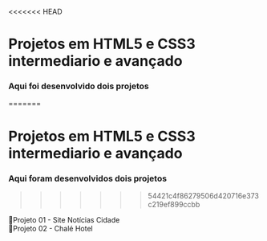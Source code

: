 <<<<<<< HEAD
# Projetos em HTML5 e CSS3 intermediario e avançado


### Aqui foi desenvolvido dois projetos
=======


# Projetos em HTML5 e CSS3 intermediario e avançado
### Aqui foram desenvolvidos dois projetos

>>>>>>> 54421c4f86279506d420716e373c219ef899ccbb

🚀Projeto 01 - Site Notícias Cidade<br>
🚀Projeto 02 - Chalé Hotel<br>



